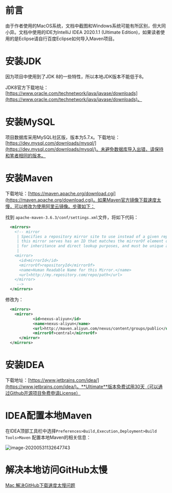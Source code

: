 # 前言

由于作者使用的MacOS系统，文档中截图和Windows系统可能有所区别，但大同小异。文档中使用的IDE为IntelliJ IDEA 2020.1.1 (Ultimate Edition)，如果读者使用的是Eclipse请自行百度Eclipse如何导入Maven项目。

# 安装JDK

因为项目中使用到了JDK 8的一些特性，所以本地JDK版本不能低于8。

JDK8官方下载地址：[https://www.oracle.com/technetwork/java/javase/downloads](https://www.oracle.com/technetwork/java/javase/downloads)。

# 安装MySQL

项目数据库采用MySQL社区版，版本为5.7.x。下载地址：[https://dev.mysql.com/downloads/mysql/](https://dev.mysql.com/downloads/mysql/)。未避免数据库导入出错，请保持和笔者相同的版本。

# 安装Maven

下载地址：[https://maven.apache.org/download.cgi](https://maven.apache.org/download.cgi)。如果Maven官方镜像下载速度太慢，可以修改为使用阿里云镜像。步骤如下：

找到 `apache-maven-3.6.3/conf/settings.xml`文件，将如下代码：

```xml
  <mirrors>
    <!-- mirror
     | Specifies a repository mirror site to use instead of a given repository. The repository that
     | this mirror serves has an ID that matches the mirrorOf element of this mirror. IDs are used
     | for inheritance and direct lookup purposes, and must be unique across the set of mirrors.
     |
    <mirror>
      <id>mirrorId</id>
      <mirrorOf>repositoryId</mirrorOf>
      <name>Human Readable Name for this Mirror.</name>
      <url>http://my.repository.com/repo/path</url>
    </mirror>
     -->
  </mirrors>
```

修改为：

```xml
  <mirrors>
    <mirror>      
			<id>nexus-aliyun</id>    
			<name>nexus-aliyun</name>  
			<url>http://maven.aliyun.com/nexus/content/groups/public</url>    
			<mirrorOf>central</mirrorOf>      
	  </mirror>
  </mirrors>
```

# 安装IDEA

下载地址：[https://www.jetbrains.com/idea/](https://www.jetbrains.com/idea/)。**Ultimate**版本免费试用30天（可以通过Github开源项目免费申请License）

# IDEA配置本地Maven

在IDEA顶部工具栏中选择`Preferences>Build,Execution,Deployment>Build Tools>Maven` 配置本地Maven的相关信息：

![image-20200531132647743](https://gitee.com/tytumo/pictures/raw/master/img/20200531132647.png)

# 解决本地访问GitHub太慢

[Mac 解决GitHub下载速度太慢问题](https://www.jianshu.com/p/238f8242e1a6)
